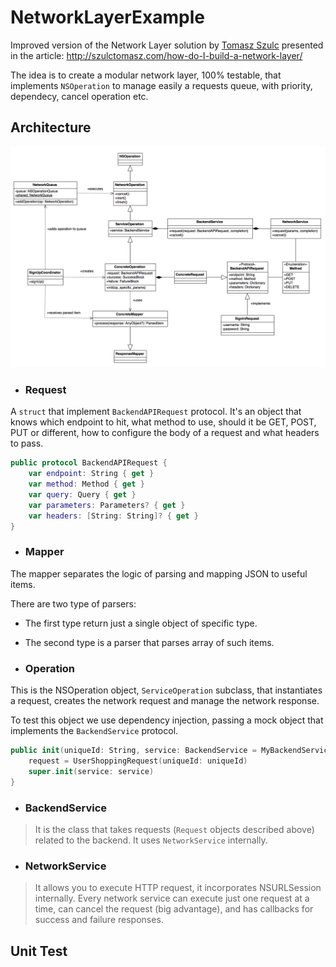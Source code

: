 # NetworkLayerExample
Improved version of the Network Layer solution by [Tomasz Szulc](https://github.com/tomkowz) presented in the article: http://szulctomasz.com/how-do-I-build-a-network-layer/

The idea is to create a modular network layer, 100% testable, that implements `NSOperation` to manage easily a requests queue, with priority, dependecy, cancel operation etc.

## Architecture
![diagram](diagram.png)

- ### Request

A `struct` that implement `BackendAPIRequest` protocol. It's an object that knows which endpoint to hit, what method to use, should it be GET, POST, PUT or different, how to configure the body of a request and what headers to pass.

```swift
public protocol BackendAPIRequest {
    var endpoint: String { get }
    var method: Method { get }
    var query: Query { get }
    var parameters: Parameters? { get }
    var headers: [String: String]? { get }
}
```
- ### Mapper

The mapper separates the logic of parsing and mapping JSON to useful items.

There are two type of parsers:
- The first type return just a single object of specific type.
- The second type is a parser that parses array of such items.

- ### Operation

This is the NSOperation object, `ServiceOperation` subclass, that instantiates a request, creates the network request and manage the network response.

To test this object we use dependency injection, passing a mock object that implements the `BackendService` protocol.

```Swift
public init(uniqueId: String, service: BackendService = MyBackendService(BackendConfiguration.shared)) {
    request = UserShoppingRequest(uniqueId: uniqueId)
    super.init(service: service)
}
```

- ### BackendService

> It is the class that takes requests (`Request` objects described above) related to the backend. It uses `NetworkService` internally.

- ### NetworkService

> It allows you to execute HTTP request, it incorporates NSURLSession internally. Every network service can execute just one request at a time, can cancel the request (big advantage), and has callbacks for success and failure responses.

## Unit Test
